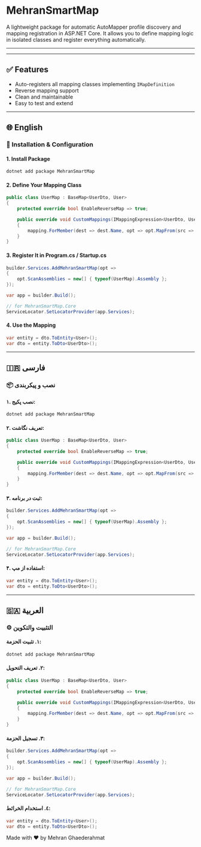 # MehranSmartMap

A lightweight package for automatic AutoMapper profile discovery and mapping registration in ASP.NET Core. It allows you to define mapping logic in isolated classes and register everything automatically.

---

---

## ✅ Features

- Auto-registers all mapping classes implementing `IMapDefinition`
- Reverse mapping support
- Clean and maintainable
- Easy to test and extend

---

## 🌐 English

### 🔧 Installation & Configuration

#### 1. Install Package

```bash
dotnet add package MehranSmartMap
```

#### 2. Define Your Mapping Class

```csharp
public class UserMap : BaseMap<UserDto, User>
{
    protected override bool EnableReverseMap => true;

    public override void CustomMappings(IMappingExpression<UserDto, User> mapping, IMappingExpression<User, UserDto> reverseMap)
    {
        mapping.ForMember(dest => dest.Name, opt => opt.MapFrom(src => src.FullName));
    }
}
```

#### 3. Register It in Program.cs / Startup.cs

```csharp
builder.Services.AddMehranSmartMap(opt =>
{
    opt.ScanAssemblies = new[] { typeof(UserMap).Assembly };
});

var app = builder.Build();

// for MehranSmartMap.Core
ServiceLocator.SetLocatorProvider(app.Services);
```

#### 4. Use the Mapping

```csharp
var entity = dto.ToEntity<User>();
var dto = entity.ToDto<UserDto>();
```

---

## 🇮🇷 فارسی

### 📦 نصب و پیکربندی

#### ۱. نصب پکیج:

```bash
dotnet add package MehranSmartMap
```

#### ۲. تعریف نگاشت:

```csharp
public class UserMap : BaseMap<UserDto, User>
{
    protected override bool EnableReverseMap => true;

    public override void CustomMappings(IMappingExpression<UserDto, User> mapping, IMappingExpression<User, UserDto> reverseMap)
    {
        mapping.ForMember(dest => dest.Name, opt => opt.MapFrom(src => src.FullName));
    }
}
```

#### ۳. ثبت در برنامه:

```csharp
builder.Services.AddMehranSmartMap(opt =>
{
    opt.ScanAssemblies = new[] { typeof(UserMap).Assembly };
});

var app = builder.Build();

// for MehranSmartMap.Core
ServiceLocator.SetLocatorProvider(app.Services);
```

#### ۴. استفاده از مپ:

```csharp
var entity = dto.ToEntity<User>();
var dto = entity.ToDto<UserDto>();
```

---

## 🇸🇦 العربية

### ⚙️ التثبيت والتكوين

#### ١. تثبيت الحزمة:

```bash
dotnet add package MehranSmartMap
```

#### ٢. تعريف التحويل:

```csharp
public class UserMap : BaseMap<UserDto, User>
{
    protected override bool EnableReverseMap => true;

    public override void CustomMappings(IMappingExpression<UserDto, User> mapping, IMappingExpression<User, UserDto> reverseMap)
    {
        mapping.ForMember(dest => dest.Name, opt => opt.MapFrom(src => src.FullName));
    }
}
```

#### ٣. تسجيل الحزمة:

```csharp
builder.Services.AddMehranSmartMap(opt =>
{
    opt.ScanAssemblies = new[] { typeof(UserMap).Assembly };
});

var app = builder.Build();

// for MehranSmartMap.Core
ServiceLocator.SetLocatorProvider(app.Services);
```

#### ٤. استخدام الخرائط:

```csharp
var entity = dto.ToEntity<User>();
var dto = entity.ToDto<UserDto>();
```



Made with ❤️ by Mehran Ghaederahmat

